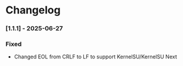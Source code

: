 # Changelog

### [1.1.1] - 2025-06-27

### Fixed
- Changed EOL from CRLF to LF to support KernelSU/KernelSU Next
